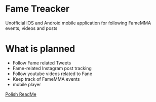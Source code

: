 # Fame Treacker
Unofficial iOS and Android mobile application for following FameMMA events, videos and posts

# What is planned
- Follow Fame related Tweets
- Fame-related Instagram post tracking
- Follow youtube videos related to Fane
- Keep track of FameMMA events
- mobile player

[Polish ReadMe](/README.md)
